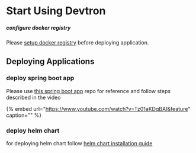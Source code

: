 # Start Using Devtron

##### configure docker registry 
Please [setup docker registry](../user-guide/global-configurations/docker-registries.md)  before deploying application.

## Deploying Applications

### deploy spring boot app

Please use [this spring boot app](https://github.com/nishant-d/demo.git) repo for reference and follow steps described in the video

{% embed url="https://www.youtube.com/watch?v=Tz01aKDqBAI&feature" caption="" %}

### deploy helm chart

for deploying helm chart follow [helm chart installation guide](../user-guide/deploy-chart/README.md)





